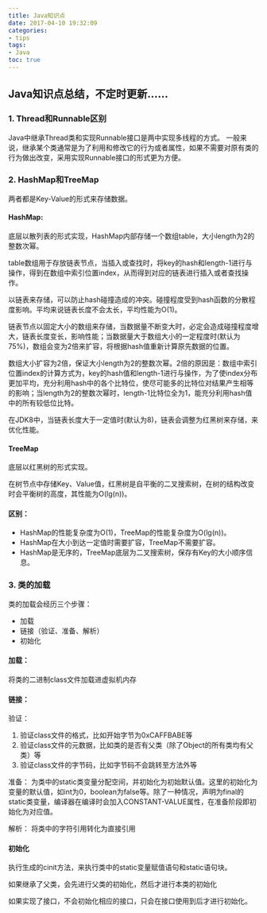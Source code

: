 ```yaml
---
title: Java知识点
date: 2017-04-10 19:32:09
categories: 
- tips
tags:
- Java
toc: true 
---
```


## Java知识点总结，不定时更新......

### 1. Thread和Runnable区别
Java中继承Thread类和实现Runnable接口是两中实现多线程的方式。
一般来说，继承某个类通常是为了利用和修改它的行为或者属性，如果不需要对原有类的行为做出改变，采用实现Runnable接口的形式更为方便。

### 2. HashMap和TreeMap
两者都是Key-Value的形式来存储数据。

#### HashMap: 
底层以散列表的形式实现，HashMap内部存储一个数组table，大小length为2的整数次幂。

table数组用于存放链表节点，当插入或查找时，将key的hash和length-1进行与操作，得到在数组中索引位置index，从而得到对应的链表进行插入或者查找操作。

以链表来存储，可以防止hash碰撞造成的冲突。碰撞程度受到hash函数的分散程度影响。平均来说链表长度不会太长，平均性能为O(1)。

链表节点以固定大小的数组来存储，当数据量不断变大时，必定会造成碰撞程度增大，链表长度变长，影响性能；当数据量大于数组大小的一定程度时(默认为75%)，数组会变为2倍来扩容，将根据hash值重新计算原先数据的位置。

数组大小扩容为2倍，保证大小length为2的整数次幂。2倍的原因是：数组中索引位置index的计算方式为，key的hash值和length-1进行与操作，为了使index分布更加平均，充分利用hash中的各个比特位，使尽可能多的比特位对结果产生相等的影响；当length为2的整数次幂时，length-1比特位全为1，能充分利用hash值中的所有较低位比特。

在JDK8中，当链表长度大于一定值时(默认为8)，链表会调整为红黑树来存储，来优化性能。

<!-- more -->

#### TreeMap
底层以红黑树的形式实现。

在树节点中存储Key、Value值，红黑树是自平衡的二叉搜索树，在树的结构改变时会平衡树的高度，其性能为O(lg(n))。

#### 区别：
* HashMap的性能复杂度为O(1)，TreeMap的性能复杂度为O(lg(n))。
* HashMap在大小到达一定值时需要扩容，TreeMap不需要扩容。
* HashMap是无序的，TreeMap底层为二叉搜索树，保存有Key的大小顺序信息。

### 3. 类的加载
类的加载会经历三个步骤：

* 加载
* 链接（验证、准备、解析）
* 初始化

#### 加载：
将类的二进制class文件加载进虚拟机内存
#### 链接：
验证：

1. 验证class文件的格式，比如开始字节为0xCAFFBABE等
2. 验证class文件的元数据，比如类的是否有父类（除了Object的所有类均有父类）等
3. 验证class文件的字节码，比如字节码不会跳转至方法外等

准备：
为类中的static类变量分配空间，并初始化为初始默认值。这里的初始化为变量的默认值，如int为0，boolean为false等。除了一种情况，声明为final的static类变量，编译器在编译时会加入CONSTANT-VALUE属性，在准备阶段即初始化为对应值。

解析：
将类中的字符引用转化为直接引用
#### 初始化
执行生成的cinit方法，来执行类中的static变量赋值语句和static语句块。

如果继承了父类，会先进行父类的初始化，然后才进行本类的初始化

如果实现了接口，不会初始化相应的接口，只会在接口使用到后才进行初始化。
